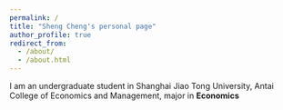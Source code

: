 ```yaml
---
permalink: /
title: "Sheng Cheng's personal page"
author_profile: true
redirect_from: 
  - /about/
  - /about.html
---
```

I am an undergraduate student in Shanghai Jiao Tong University, Antai College of Economics and Management, major in **Economics**
